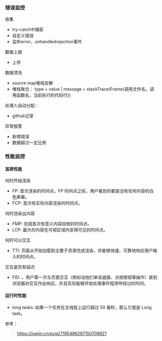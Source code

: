 ### 错误监控
收集
- try-catch中捕获
- 自定义错误
- 监听error，unhandledrejection事件

数据上报
- 上传

数据清洗
- source map堆栈反解
- 堆栈聚合： type + value | message + stackTrace(Frame(调用文件名，调用函数名，当前执行的代码行))

处理人自动分配：
- github记录

异常报警
- 新增错误
- 数据超过一定比例


### 性能监控

#### 首屏性能

何时开始渲染
- FP: 首次渲染的时间点。FP 时间点之前，用户看到的都是没有任何内容的白色屏幕。
- FCP: 首次有实际内容渲染的时间点。

何时渲染出内容
- FMP: 完成首次有意义内容绘制的时间点。
- LCP: 最大的内容在可视区域内变得可见的时间点。

何时可以交互
- TTI: 页面从开始加载到主要子资源完成渲染，并能够快速、可靠地响应用户输入的时间点。

交互是否有延迟
- FID: ，用户第一次与页面交互（例如当他们单击链接、点按按钮等操作）直到浏览器对交互作出响应，并且实际能够开始处理事件程序所经过的时间。

#### 运行时性能
- long tasks: 如果一个任务在主线程上运行超过 50 毫秒，那么它就是 Long task。


参考：
> https://juejin.cn/post/7195496297150709821